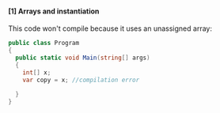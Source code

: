 #### [1] Arrays and instantiation

This code won't compile because it uses an unassigned array:

```cs
public class Program
{
  public static void Main(string[] args)
  {
    int[] x;
    var copy = x; //compilation error
  
  }
}

